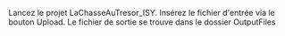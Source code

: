 Lancez le projet LaChasseAuTresor_ISY.
Insérez le fichier d'entrée via le bouton Upload.
Le fichier de sortie se trouve dans le dossier OutputFiles
